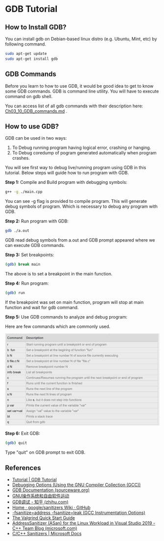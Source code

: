 # GDB Tutorial

## How to Install GDB?

You can install gdb on Debian-based linux distro (e.g. Ubuntu, Mint, etc) by following command.

```bash
sudo apt-get update
sudo apt-get install gdb
```

## GDB Commands

Before you learn to how to use GDB, it would be good idea to get to know some GDB commands. GDB is command line utility. You will have to execute command on gdb shell. 

You can access list of all gdb commands with their description here: [Ch03_10_GDB_commands.md](./Ch03_10_GDB_commands.md) .

## How to use GDB?

GDB can be used in two ways:

1. To Debug running program having logical error, crashing or hanging.
2. To Debug coredump of pogram generated automatically when program crashes.

You will see first way to debug live/running program using GDB in this tutorial. Below steps will guide how to run program with GDB.

**Step 1:** Compile and Build program with debugging symbols:

```bash
g++ -g ./main.cpp
```

You can see -g flag is provided to compile program. This will generate  debug symbols of program. Which is necessary to debug any program with  GDB. 

**Step 2:** Run program with GDB:

```bash
gdb ./a.out
```

GDB read debug symbols from a.out and GDB prompt appeared where we can execute GDB commands.

**Step 3:** Set breakpoints:

```bash
(gdb) break main
```

The above is to set a breakpoint in the main function.

**Step 4:** Run program:

```bash
(gdb) run
```

If the breakpoint was set on main function, program will stop at main function and wait for gdb command.

**Step 5:** Use GDB commands to analyze and debug program:

Here are few commands which are commonly used. 

![Ch03_10_GDB_commands_simple.jpeg](../../Images/Ch03_MachineLevelRepresentationOfProgram/Ch03_10_GDB_commands_simple.jpeg)

**Step 6:** Exit GDB:

```bash
(gdb) quit
```

Type "quit" on GDB prompt to exit GDB.



## References

- [Tutorial | GDB Tutorial](http://www.gdbtutorial.com/tutorial)
- [Debugging Options (Using the GNU Compiler Collection (GCC))](https://gcc.gnu.org/onlinedocs/gcc/Debugging-Options.html#Debugging-Options)
- [GDB Documentation (sourceware.org)](https://www.sourceware.org/gdb/documentation/)
- [GNU操作系统和自由软件运动](https://www.gnu.org/)
- [GDB调试 - 知乎 (zhihu.com)](https://zhuanlan.zhihu.com/p/272083977)
- [Home · google/sanitizers Wiki · GitHub](https://github.com/google/sanitizers/wiki)
- [-fsanitize=address   -fsanitize=leak   (GCC Instrumentation Options)](https://gcc.gnu.org/onlinedocs/gcc/Instrumentation-Options.html)
- [The Valgrind Quick Start Guide](https://valgrind.org/docs/manual/quick-start.html)
- [AddressSanitizer (ASan) for the Linux Workload in Visual Studio 2019 - C++ Team Blog (microsoft.com)](https://devblogs.microsoft.com/cppblog/addresssanitizer-asan-for-the-linux-workload-in-visual-studio-2019/)
- [C/C++ Sanitizers | Microsoft Docs](https://docs.microsoft.com/en-us/cpp/sanitizers/?view=msvc-170)

